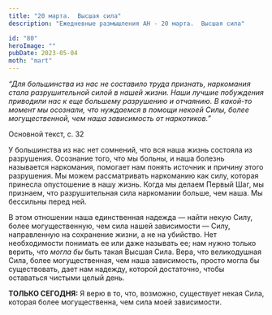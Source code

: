 ```yaml
---
title: "20 марта.  Высшая сила"
description: "Ежедневные размышления АН - 20 марта.  Высшая сила"

id: "80"
heroImage: ""
pubDate: 2023-05-04
moth: "mart"
---
```


_“Для большинства из нас не составило труда признать, наркомания стала
разрушительной силой в нашей жизни. Наши лучшие побуждения приводили нас к еще
большему разрушению и отчаянию. В какой-то момент мы осознали, что нуждаемся в
помощи некоей Силы, более могущественной, чем наша зависимость от
наркотиков.”_

Основной текст, с. 32

У большинства из нас нет сомнений, что вся наша жизнь состояла из разрушения.
Осознание того, что мы больны, и наша болезнь называется наркомания, помогает
нам понять источник и причину этого разрушения. Мы можем рассматривать
наркоманию как силу, которая принесла опустошение в нашу жизнь. Когда мы
делаем Первый Шаг, мы признаем, что разрушительная сила наркомании больше, чем
наша. Мы бессильны перед ней.

В этом отношении наша единственная надежда — найти некую Силу, более
могущественную, чем сила нашей зависимости — Силу, направленную на сохранение
жизни, а не на убийство. Нет необходимости понимать ее или даже называть ее;
нам нужно только верить, что _могла бы_ быть такая Высшая Сила. Вера, что
великодушная Сила, более могущественная, чем наша зависимость, просто могла бы
существовать, дает нам надежду, которой достаточно, чтобы оставаться чистыми
целый день.

**ТОЛЬКО СЕГОДНЯ:** Я верю в то, что, возможно, существует некая Сила, которая
более могущественна, чем сила моей зависимости.
